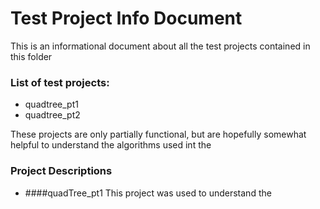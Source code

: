 # Test Project Info Document

This is an informational document about all the test projects contained in this folder

### List of test projects:

* quadtree_pt1
* quadtree_pt2

These projects are only partially functional, but are hopefully somewhat helpful to understand the algorithms used int the 

### Project Descriptions


* ####quadTree_pt1
    This project was used to understand the 



